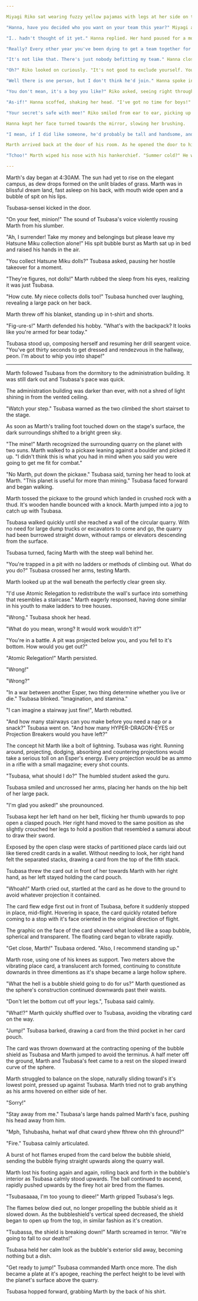 ```yaml
---

Miyagi Riko sat wearing fuzzy yellow pajamas with legs at her side on the tatami mats of her dorm floor. Needle and thread in hand, she sewed the shoulder seam of a yellow bunny costume atop the room's center chabudai table. Sato Hanna sat in a chair at the side of the room, brushing her hair in front of a well lit vanity mirror.

"Hanna, have you decided who you want on your team this year?" Miyagi asked with sleepy eyes locked on her stitches. 

"I.. hadn't thought of it yet." Hanna replied. Her hand paused for a moment as she looked to her side.

"Really? Every other year you've been dying to get a team together for St. Ezreal's Esperly Order competition." Riko looked up from her craft at Hanna. "Don't tell me you aren't planning on competing this time. You haven't given up, have you?"

"It's not like that. There's just nobody befitting my team." Hanna closed her eyes tightly and continued to brush her hair.

"Oh?" Riko looked on curiously. "It's not good to exclude yourself. You may develop a complex!" She lowered her costume to the table, still holding it.

"Well there is one person, but I don't think he'd join." Hanna spoke in a sad tone, her brush pausing again.

"You don't mean, it's a boy you like?" Riko asked, seeing right through Hanna's secret.

"As-if!" Hanna scoffed, shaking her head. "I've got no time for boys!"

"Your secret's safe with mee!" Riko smiled from ear to ear, picking up her costume and continuing to sew.

Hanna kept her face turned towards the mirror, slowing her brushing. 

"I mean, if I did like someone, he'd probably be tall and handsome, and completely inelligibile for the competition as he'd already be in the Esperly Order. The only boys available are good for nothing perverts!" Hanna slipped out the words, red in her wincing face.

Marth arrived back at the door of his room. As he opened the door to his private supply closet, he let out a sneeze.

"Tchoo!" Marth wiped his nose with his hankerchief. "Summer cold?" He wondered.

---
```


Marth's day began at 4:30AM. The sun had yet to rise on the elegant campus, as dew drops formed on the unlit blades of grass. Marth was in blissful dream land, fast asleep on his back, with mouth wide open and a bubble of spit on his lips. 

Tsubasa-sensei kicked in the door.

"On your feet, minion!" The sound of Tsubasa's voice violently rousing Marth from his slumber.

"Ah, I surrender! Take my money and belongings but please leave my Hatsune Miku collection alone!" His spit bubble burst  as Marth sat up in bed and raised his hands in the air.

"You collect Hatsune Miku dolls?" Tsubasa asked, pausing her hostile takeover for a moment.

"They're figures, not dolls!" Marth rubbed the sleep from his eyes, realizing it was just Tsubasa.

"How cute. My niece collects dolls too!" Tsubasa hunched over laughing, revealing a large pack on her back.

Marth threw off his blanket, standing up in t-shirt and shorts.

"Fig-ure-s!" Marth defended his hobby. "What's with the backpack? It looks like you're armed for bear today."

Tsubasa stood up, composing herself and resuming her drill seargent voice. "You've got thirty seconds to get dressed and rendezvous in the hallway, peon. I'm about to whip you into shape!"

---

Marth followed Tsubasa from the dormitory to the administration building. It was still dark out and Tsubasa's pace was quick.

The administration building was darker than ever, with not a shred of light shining in from the vented ceiling.

"Watch your step." Tsubasa warned as the two climbed the short stairset to the stage.

As soon as Marth's trailing foot touched down on the stage's surface, the dark surroundings shifted to a bright green sky. 

"The mine!" Marth recognized the surrounding quarry on the planet with two suns. Marth walked to a pickaxe leaning against a boulder and picked it up. "I didn't think this is what you had in mind when you said you were going to get me fit for combat."

"No Marth, put down the pickaxe." Tsubasa said, turning her head to look at Marth. "This planet is useful for more than mining." Tsubasa faced forward and began walking.

Marth tossed the pickaxe to the ground which landed in crushed rock with a thud. It's wooden handle bounced with a knock. Marth jumped into a jog to catch up with Tsubasa.

Tsubasa walked quickly until she reached a wall of the circular quarry. With no need for large dump trucks or excavators to come and go, the quarry had been burrowed straight down, without ramps or elevators descending from the surface.

Tsubasa turned, facing Marth with the steep wall behind her.

"You're trapped in a pit with no ladders or methods of climbing out. What do you do?" Tsubasa crossed her arms, testing Marth.

Marth looked up at the wall beneath the perfectly clear green sky.  

"I'd use Atomic Relegation to redistribute the wall's surface into something that resembles a staircase." Marth eagerly responsed, having done similar in his youth to make ladders to tree houses.

"Wrong." Tsubasa shook her head.

"What do you mean, wrong? It would work wouldn't it?" 

"You're in a battle. A pit was projected below you, and you fell to it's bottom. How would you get out?"

"Atomic Relegation!" Marth persisted.

"Wrong!"

"Wrong?"

"In a war between another Esper, two thing determine whether you live or die." Tsubasa blinked. "Imagination, and stamina."

"I can imagine a stairway just fine!", Marth rebutted.

"And how many stairways can you make before you need a nap or a snack?" Tsubasa went on. "And how many HYPER-DRAGON-EYES or Projection Breakers would you have left?"

The concept hit Marth like a bolt of lightning. Tsubasa was right. Running around, projecting, dodging, absorbing and countering projections would take a serious toll on an Esper's energy. Every projection would be as ammo in a rifle with a small magazine; every shot counts.

"Tsubasa, what should I do?" The humbled student asked the guru.

Tsubasa smiled and uncrossed her arms, placing her hands on the hip belt of her large pack.

"I'm glad you asked!" she prounounced.

Tsubasa kept her left hand on her belt, flicking her thumb upwards to pop open a clasped pouch. Her right hand moved to the same position as she slightly crouched her legs to hold a position that resembled a samurai about to draw their sword.

Exposed by the open clasp were stacks of partitioned place cards laid out like tiered credit cards in a wallet. Without needing to look, her right hand felt the separated stacks, drawing a card from the top of the fifth stack.

Tsubasa threw the card out in front of her towards Marth with her right hand, as her left stayed holding the card pouch.

"Whoah!" Marth cried out, startled at the card as he dove to the ground to avoid whatever projection it contained.

The card flew edge first out in front of Tsubasa, before it suddenly stopped in place, mid-flight. Hovering in space, the card quickly rotated before coming to a stop with it's face oriented in the original direction of flight. 

The graphic on the face of the card showed what looked like a soap bubble, spherical and transparent. The floating card began to vibrate rapidly.

"Get close, Marth!" Tsubasa ordered. "Also, I recommend standing up."

Marth rose, using one of his knees as support. Two meters above the vibrating place card, a translucent arch formed, continuing to constitute downards in three dimentions as it's shape became a large hollow sphere.

"What the hell is a bubble shield going to do for us?" Marth questioned as the sphere's construction continued downwards past their waists.

"Don't let the bottom cut off your legs.", Tsubasa said calmly.

"What!?" Marth quickly shuffled over to Tsubasa, avoiding the vibrating card on the way.

"Jump!" Tsubasa barked, drawing a card from the third pocket in her card pouch.

The card was thrown downward at the contracting opening of the bubble shield as Tsubasa and Marth jumped to avoid the terminus. A half meter off the ground, Marth and Tsubasa's feet came to a rest on the sloped inward curve of the sphere.

Marth struggled to balance on the slope, naturally sliding toward's it's lowest point, pressed up against Tsubasa. Marth tried not to grab anything as his arms hovered on either side of her.

"Sorry!"

"Stay away from me." Tsubasa's large hands palmed Marth's face, pushing his head away from him.

"Mph, Tshubasha, hwhat waf dhat cward yhew fthrew ohn thh ghround?"

"Fire." Tsubasa calmly articulated.

A burst of hot flames eruped from the card below the bubble shield, sending the bubble flying straight upwards along the quarry wall. 

Marth lost his footing again and again, rolling back and forth in the bubble's interior as Tsubasa calmly stood upwards. The ball continued to ascend, rapidly pushed upwards by the firey hot air bred from the flames.
 
"Tsubasaaaa, I'm too young to dieee!" Marth gripped Tsubasa's legs.

The flames below died out, no longer propelling the bubble shield as it slowed down. As the bubbleshield's vertical speed decreased, the shield began to open up from the top, in similar fashion as it's creation. 

"Tsubassa, the shield is breaking down!" Marth screamed in terror. "We're going to fall to our deaths!"

Tsubasa held her calm look as the bubble's exterior slid away, becoming nothing but a dish.

"Get ready to jump!" Tsubasa commanded Marth once more. The dish became a plate at it's apogee, reaching the perfect height to be level with the planet's surface above the quarry.

Tsubasa hopped forward, grabbing Marth by the back of his shirt.



